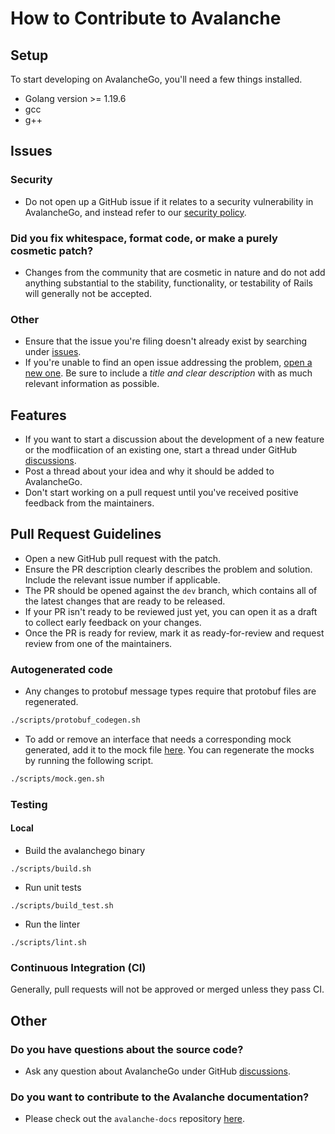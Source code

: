 # How to Contribute to Avalanche

## Setup

To start developing on AvalancheGo, you'll need a few things installed.

- Golang version >= 1.19.6
- gcc
- g++

## Issues

### Security

- Do not open up a GitHub issue if it relates to a security vulnerability in AvalancheGo, and instead refer to our [security policy](./SECURITY.md).

### Did you fix whitespace, format code, or make a purely cosmetic patch?

- Changes from the community that are cosmetic in nature and do not add anything substantial to the stability, functionality, or testability of Rails will generally not be accepted.

### Other

- Ensure that the issue you're filing doesn't already exist by searching under [issues](https://github.com/ava-labs/avalanchego/issues).
- If you're unable to find an open issue addressing the problem, [open a new one](https://github.com/ava-labs/avalanchego/issues/new/choose). Be sure to include a *title and clear description* with as much relevant information as possible.

## Features

- If you want to start a discussion about the development of a new feature or the modfiication of an existing one, start a thread under GitHub [discussions](https://github.com/ava-labs/avalanchego/discussions/categories/ideas).
- Post a thread about your idea and why it should be added to AvalancheGo. 
- Don't start working on a pull request until you've received positive feedback from the maintainers.

## Pull Request Guidelines

- Open a new GitHub pull request with the patch.
- Ensure the PR description clearly describes the problem and solution. Include the relevant issue number if applicable.
- The PR should be opened against the `dev` branch, which contains all of the latest changes that are ready to be released.
- If your PR isn't ready to be reviewed just yet, you can open it as a draft to collect early feedback on your changes.
- Once the PR is ready for review, mark it as ready-for-review and request review from one of the maintainers.

### Autogenerated code

- Any changes to protobuf message types require that protobuf files are regenerated.
```sh
./scripts/protobuf_codegen.sh
```
- To add or remove an interface that needs a corresponding mock generated, add it to the mock file [here](./scripts/mocks.mockgen.txt). You can regenerate the mocks by running the following script.
```sh
./scripts/mock.gen.sh
```

### Testing

#### Local

- Build the avalanchego binary
```
./scripts/build.sh
```

- Run unit tests
```
./scripts/build_test.sh
```

- Run the linter
```
./scripts/lint.sh
```

### Continuous Integration (CI)

Generally, pull requests will not be approved or merged unless they pass CI.

## Other

### Do you have questions about the source code?

- Ask any question about AvalancheGo under GitHub [discussions](https://github.com/ava-labs/avalanchego/discussions/categories/q-a).

### Do you want to contribute to the Avalanche documentation?

- Please check out the `avalanche-docs` repository [here](https://github.com/ava-labs/avalanche-docs).
